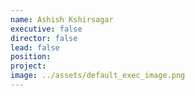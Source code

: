 ```yaml
---
name: Ashish Kshirsagar
executive: false
director: false
lead: false
position:  
project:  
image: ../assets/default_exec_image.png
---
```

